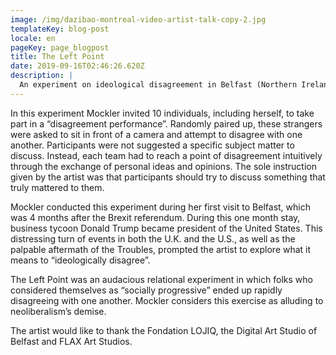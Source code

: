 ```yaml
---
image: /img/dazibao-montreal-video-artist-talk-copy-2.jpg
templateKey: blog-post
locale: en
pageKey: page_blogpost
title: The Left Point
date: 2019-09-16T02:46:26.620Z
description: |
  An experiment on ideological disagreement in Belfast (Northern Ireland, UK).
---
```

In this experiment Mockler invited 10 individuals, including herself, to take part in a “disagreement performance”. Randomly paired up, these strangers were asked to sit in front of a camera and attempt to disagree with one another. Participants were not suggested a specific subject matter to discuss. Instead, each team had to reach a point of disagreement intuitively through the exchange of personal ideas and opinions. The sole instruction given by the artist was that participants should try to discuss something that truly mattered to them.

Mockler conducted this experiment during her first visit to Belfast, which was 4 months after the Brexit referendum. During this one month stay, business tycoon Donald Trump became president of the United States. This distressing turn of events in both the U.K. and the U.S., as well as the palpable aftermath of the Troubles, prompted the artist to explore what it means to “ideologically disagree”.

The Left Point was an audacious relational experiment in which folks who considered themselves as “socially progressive” ended up rapidly disagreeing with one another. Mockler considers this exercise as alluding to neoliberalism’s demise.

The artist would like to thank the Fondation LOJIQ, the Digital Art Studio of Belfast and FLAX Art Studios.
